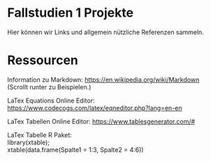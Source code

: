 # Fallstudien 1 Projekte
Hier können wir Links und allgemein nützliche Referenzen sammeln.

# Ressourcen
Information zu Markdown: https://en.wikipedia.org/wiki/Markdown  
(Scrollt runter zu Beispielen.)

LaTex Equations Online Editor: https://www.codecogs.com/latex/eqneditor.php?lang=en-en  

LaTex Tabellen Online Editor: https://www.tablesgenerator.com/#  

LaTex Tabelle R Paket:  
library(xtable);  
xtable(data.frame(Spalte1 = 1:3, Spalte2 = 4:6))

